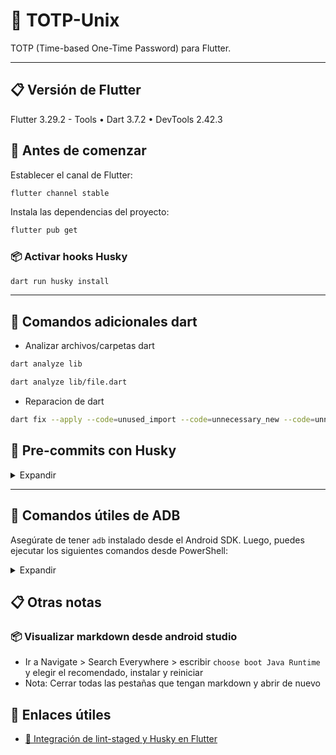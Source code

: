 # 🔐 TOTP-Unix

TOTP (Time-based One-Time Password) para Flutter.

---

## 📋 Versión de Flutter

Flutter 3.29.2 - Tools • Dart 3.7.2 • DevTools 2.42.3

## 🚀 Antes de comenzar

Establecer el canal de Flutter:

```bash
flutter channel stable
```

Instala las dependencias del proyecto:

```bash
flutter pub get
```

### 📦 Activar hooks Husky

```bash
dart run husky install
```

---

## 🧹 Comandos adicionales dart

- Analizar archivos/carpetas dart
```bash
dart analyze lib
```
```bash
dart analyze lib/file.dart
```

- Reparacion de dart
```bash
dart fix --apply --code=unused_import --code=unnecessary_new --code=unnecessary_this --code=prefer_collection_literals --code=unnecessary_const --code=unnecessary_import --code=prefer_const_constructors --code=use_key_in_widget_constructors --code=duplicate_import --code=prefer_relative_imports
```

## 🧪 Pre-commits con Husky

<details>
<summary>Expandir</summary>

### 📋 Permisos Husky
```bash
chmod +x .husky/pre-commit
chmod +x .husky/commit-msg
```
- Opcional
```bash
chmod +x .husky/*
```

### ✅ Instalación de Husky
```bash
dart pub add --dev husky
```

```bash
dart run husky install
```

```bash
dart run husky add .husky/pre-commit "flutter test"
```

### 🧹 Integrar Lint con Husky

```bash
dart pub add --dev lint_staged
```

> 💡 Revisa el archivo de configuración para asegurar que se ejecute el lint en los archivos modificados.

### 🧹 Integrar Commitlint  con Husky
```bash
dart pub add --dev commitlint_cli
```

```bash
dart run husky add .husky/commit-msg 'dart run commitlint_cli --edit $1'
```


### 💬 Realizar commits con Husky activado

```bash
git commit -a -m "mensaje"
```

</details>

---
## 📱 Comandos útiles de ADB

Asegúrate de tener `adb` instalado desde el Android SDK. Luego, puedes ejecutar los siguientes comandos desde PowerShell:

<details>
<summary>Expandir</summary>

### 🔍 Navega a la carpeta `platform-tools`

```powershell
cd $env:homepath\AppData\Local\Android\Sdk\platform-tools
```

### 📋 Ver dispositivos/emuladores conectados

```powershell
adb devices
```

> Muestra la lista de dispositivos o emuladores disponibles.

### 📦 Instalar una APK en un emulador

```powershell
adb -s <ip_emulador|nombre_emulador> install app.apk
```

> Reemplaza `<ip_emulador>` con la ip del dispositivo `127.x.x.x`

> Reemplaza `<nombre_emulador>` con un valor como `emulator-5554`

### 💻 Acceder a la terminal del emulador

```powershell
adb -s <ip_emulador|nombre_emulador> shell
```

> Ejecuta comandos directamente en el entorno del emulador.

### 🌐 Instalar una APK usando IP o nombre

```powershell
adb -s <ip_emulador|nombre_emulador> install app.apk
```

### 📦 Subir archivos desde host a emulador

```powershell
adb -s <ip_emulador|nombre_emulador> push "$env:homepath\Downloads\fichero.txt" /storage/emulated/0/Download
```

### 📦 Bajar archivos desde emulador a host
```powershell
adb -s <ip_emulador|nombre_emulador> pull /storage/emulated/0/Download/fichero.txt "$env:homepath\Downloads\" 
```

> Útil para dispositivos conectados remotamente.

---
</details>

## 📋 Otras notas
### 📦 Visualizar markdown desde android studio
- Ir a Navigate > Search Everywhere > escribir `choose boot Java Runtime` y elegir el recomendado, instalar y reiniciar
- Nota: Cerrar todas las pestañas que tengan markdown y abrir de nuevo

## 🔗 Enlaces útiles
- [🔧 Integración de lint-staged y Husky en Flutter](https://thisiscem.medium.com/boosting-code-quality-in-your-flutter-projects-lint-staged-and-husky-integration-4bcee79bbb85)
